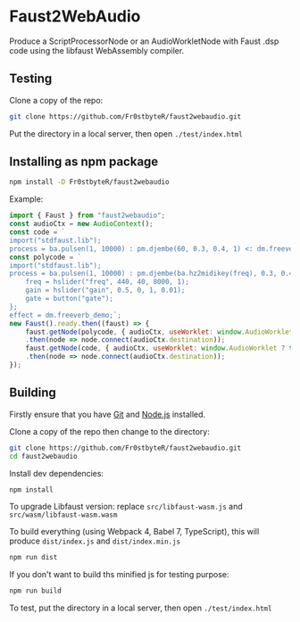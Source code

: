 # Faust2WebAudio

Produce a ScriptProcessorNode or an AudioWorkletNode with Faust .dsp code using the libfaust WebAssembly compiler.

## Testing

Clone a copy of the repo:

```bash
git clone https://github.com/Fr0stbyteR/faust2webaudio.git
```
Put the directory in a local server, then open `./test/index.html`

## Installing as npm package

```bash
npm install -D Fr0stbyteR/faust2webaudio
```

Example: 

```JavaScript
import { Faust } from "faust2webaudio";
const audioCtx = new AudioContext();
const code = `
import("stdfaust.lib");
process = ba.pulsen(1, 10000) : pm.djembe(60, 0.3, 0.4, 1) <: dm.freeverb_demo;`;
const polycode = `
import("stdfaust.lib");
process = ba.pulsen(1, 10000) : pm.djembe(ba.hz2midikey(freq), 0.3, 0.4, 1) * gate * gain with {
    freq = hslider("freq", 440, 40, 8000, 1);
    gain = hslider("gain", 0.5, 0, 1, 0.01);
    gate = button("gate");
};
effect = dm.freeverb_demo;`;
new Faust().ready.then((faust) => {
    faust.getNode(polycode, { audioCtx, useWorklet: window.AudioWorklet ? true : false, voices: 4, args: { "-I": "https://faust.grame.fr/tools/editor/libraries/" } })
    .then(node => node.connect(audioCtx.destination));
    faust.getNode(code, { audioCtx, useWorklet: window.AudioWorklet ? true : false, args: { "-I": "https://faust.grame.fr/tools/editor/libraries/" } })
    .then(node => node.connect(audioCtx.destination));
});
```

## Building

Firstly ensure that you have [Git](https://git-scm.com/downloads) and [Node.js](https://nodejs.org/) installed.

Clone a copy of the repo then change to the directory:

```bash
git clone https://github.com/Fr0stbyteR/faust2webaudio.git
cd faust2webaudio
```
Install dev dependencies:

```bash
npm install
```

To upgrade Libfaust version: replace `src/libfaust-wasm.js` and `src/wasm/libfaust-wasm.wasm`

To build everything (using Webpack 4, Babel 7, TypeScript), this will produce `dist/index.js` and `dist/index.min.js`
```bash
npm run dist
```

If you don't want to build ths minified js for testing purpose:
```bash
npm run build
```
To test, put the directory in a local server, then open `./test/index.html`
